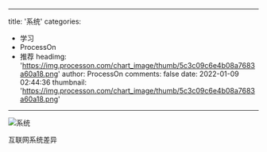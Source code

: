 
---
title: '系统'
categories: 
 - 学习
 - ProcessOn
 - 推荐
headimg: 'https://img.processon.com/chart_image/thumb/5c3c09c6e4b08a7683a60a18.png'
author: ProcessOn
comments: false
date: 2022-01-09 02:44:36
thumbnail: 'https://img.processon.com/chart_image/thumb/5c3c09c6e4b08a7683a60a18.png'
---

<div>   
<img class="thumb" alt="系统" src="https://img.processon.com/chart_image/thumb/5c3c09c6e4b08a7683a60a18.png" referrerpolicy="no-referrer">
<p>互联网系统差异</p>  
</div>
            